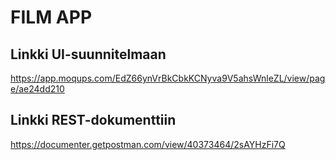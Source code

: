 # FILM APP

## Linkki UI-suunnitelmaan

https://app.moqups.com/EdZ66ynVrBkCbkKCNyva9V5ahsWnleZL/view/page/ae24dd210

## Linkki REST-dokumenttiin

https://documenter.getpostman.com/view/40373464/2sAYHzFi7Q